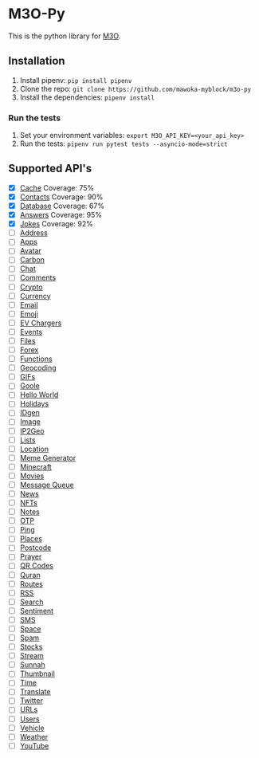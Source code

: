 # M3O-Py

This is the python library for [M3O](https://github.com/m3o/m3o).

## Installation
1. Install pipenv: `pip install pipenv`
2. Clone the repo: `git clone https://github.com/mawoka-myblock/m3o-py`
3. Install the dependencies: `pipenv install`

### Run the tests
1. Set your environment variables: `export M3O_API_KEY=<your_api_key>`
2. Run the tests: `pipenv run pytest tests --asyncio-mode=strict`


## Supported API's

- [x] [Cache](https://m3o.com/cache) Coverage: 75%
- [x] [Contacts](https://m3o.com/contact) Coverage: 90%
- [x] [Database](https://m3o.com/db) Coverage: 67%
- [x] [Answers](https://m3o.com/answer) Coverage: 95%
- [x] [Jokes](https://m3o.com/joke) Coverage: 92%
- [ ] [Address](https://m3o.com/address)
- [ ] [Apps](https://m3o.com/app)
- [ ] [Avatar](https://m3o.com/avatar)
- [ ] [Carbon](https://m3o.com/carbon)
- [ ] [Chat](https://m3o.com/chat)
- [ ] [Comments](https://m3o.com/comments)
- [ ] [Crypto](https://m3o.com/crypto)
- [ ] [Currency](https://m3o.com/currency)
- [ ] [Email](https://m3o.com/email)
- [ ] [Emoji](https://m3o.com/emoji)
- [ ] [EV Chargers](https://m3o.com/evchargers)
- [ ] [Events](https://m3o.com/event)
- [ ] [Files](https://m3o.com/file)
- [ ] [Forex](https://m3o.com/forex)
- [ ] [Functions](https://m3o.com/function)
- [ ] [Geocoding](https://m3o.com/geocoding)
- [ ] [GIFs](https://m3o.com/gifs)
- [ ] [Goole](https://m3o.com/google)
- [ ] [Hello World](https://m3o.com/helloworld)
- [ ] [Holidays](https://m3o.com/holidays)
- [ ] [IDgen](https://m3o.com/id)
- [ ] [Image](https://m3o.com/image)
- [ ] [IP2Geo](https://m3o.com/ip)
- [ ] [Lists](https://m3o.com/lists)
- [ ] [Location](https://m3o.com/location)
- [ ] [Meme Generator](https://m3o.com/memegen)
- [ ] [Minecraft](https://m3o.com/minecraft)
- [ ] [Movies](https://m3o.com/movie)
- [ ] [Message Queue](https://m3o.com/mq)
- [ ] [News](https://m3o.com/news)
- [ ] [NFTs](https://m3o.com/nft)
- [ ] [Notes](https://m3o.com/notes)
- [ ] [OTP](https://m3o.com/otp)
- [ ] [Ping](https://m3o.com/ping)
- [ ] [Places](https://m3o.com/place)
- [ ] [Postcode](https://m3o.com/postcode)
- [ ] [Prayer](https://m3o.com/prayer)
- [ ] [QR Codes](https://m3o.com/qr)
- [ ] [Quran](https://m3o.com/quran)
- [ ] [Routes](https://m3o.com/routing)
- [ ] [RSS](https://m3o.com/rss)
- [ ] [Search](https://m3o.com/search)
- [ ] [Sentiment](https://m3o.com/sentiment)
- [ ] [SMS](https://m3o.com/sms)
- [ ] [Space](https://m3o.com/space)
- [ ] [Spam](https://m3o.com/spam)
- [ ] [Stocks](https://m3o.com/stock)
- [ ] [Stream](https://m3o.com/stream)
- [ ] [Sunnah](https://m3o.com/sunnah)
- [ ] [Thumbnail](https://m3o.com/thumbnail)
- [ ] [Time](https://m3o.com/time)
- [ ] [Translate](https://m3o.com/translate)
- [ ] [Twitter](https://m3o.com/twitter)
- [ ] [URLs](https://m3o.com/url)
- [ ] [Users](https://m3o.com/user)
- [ ] [Vehicle](https://m3o.com/vehicle)
- [ ] [Weather](https://m3o.com/weather)
- [ ] [YouTube](https://m3o.com/youtube)